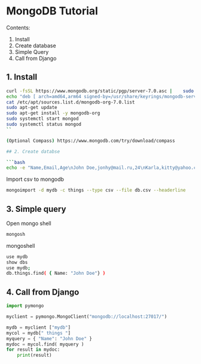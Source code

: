 # MongoDB Tutorial

Contents:
1. Install
2. Create database
3. Simple Query
4. Call from Django

## 1. Install

```bash
curl -fsSL https://www.mongodb.org/static/pgp/server-7.0.asc |    sudo gpg -o /usr/share/keyrings/mongodb-server-7.0.gpg    --dearmor
echo "deb [ arch=amd64,arm64 signed-by=/usr/share/keyrings/mongodb-server-7.0.gpg ] https://repo.mongodb.org/apt/ubuntu jammy/mongodb-org/7.0 multiverse" | sudo tee /etc/apt/sources.list.d/mongodb-org-7.0.list
cat /etc/apt/sources.list.d/mongodb-org-7.0.list
sudo apt-get update
sudo apt-get install -y mongodb-org
sudo systemctl start mongod
sudo systemctl status mongod
``

(Optional Compass) https://www.mongodb.com/try/download/compass

## 2. Create databse

```bash
echo -e "Name,Email,Age\nJohn Doe,jonhy@mail.ru,24\nKarla,kitty@yahoo.com,32" > db.csv
```
Import csv to mongodb
```bash
mongoimport -d mydb -c things --type csv --file db.csv --headerline
```
## 3. Simple query
Open mongo shell
```bash
mongosh
```
mongoshell
```bash
use mydb
show dbs
use mydb;
db.things.find( { Name: "John Doe"} )
```
## 4. Call from Django

```python
import pymongo

myclient = pymongo.MongoClient("mongodb://localhost:27017/")

mydb = myclient ["mydb"]
mycol = mydb[" things "]
myquery = { "Name": "John Doe" }
mydoc = mycol.find( myquery )
for result in mydoc:
	print(result)
```
